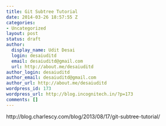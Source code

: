 ```yaml
---
title: Git Subtree Tutorial
date: 2014-03-26 18:57:55 Z
categories:
- Uncategorized
layout: post
status: draft
author:
  display_name: Udit Desai
  login: desaiuditd
  email: desaiuditd@gmail.com
  url: http://about.me/desaiuditd
author_login: desaiuditd
author_email: desaiuditd@gmail.com
author_url: http://about.me/desaiuditd
wordpress_id: 173
wordpress_url: http://blog.incognitech.in/?p=173
comments: []
---
```


<p>http:&#47;&#47;blog.charlescy.com&#47;blog&#47;2013&#47;08&#47;17&#47;git-subtree-tutorial&#47;</p>
